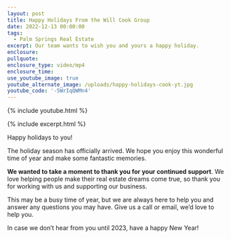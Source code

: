 ```yaml
---
layout: post
title: Happy Holidays From the Will Cook Group
date: 2022-12-13 00:00:00
tags:
  - Palm Springs Real Estate
excerpt: Our team wants to wish you and yours a happy holiday.
enclosure:
pullquote:
enclosure_type: video/mp4
enclosure_time:
use_youtube_image: true
youtube_alternate_image: /uploads/happy-holidays-cook-yt.jpg
youtube_code: '-5WrIqQWMn4'
---
```

{% include youtube.html %}

{% include excerpt.html %}

Happy holidays to you\!

The holiday season has officially arrived. We hope you enjoy this wonderful time of year and make some fantastic memories.

**We wanted to take a moment to thank you for your continued support**. We love helping people make their real estate dreams come true, so thank you for working with us and supporting our business.

This may be a busy time of year, but we are always here to help you and answer any questions you may have. Give us a call or email, we’d love to help you.&nbsp;

In case we don’t hear from you until 2023, have a happy New Year\!